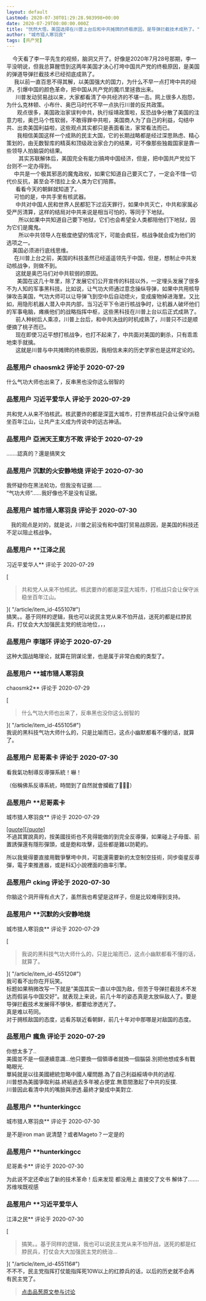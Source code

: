 ```yaml
---
layout: default
Lastmod: 2020-07-30T01:29:28.983998+00:00
date: 2020-07-29T00:00:00.000Z
title: "恍然大悟，美国选择在川普上台后和中共摊牌的终极原因，是导弹拦截技术成熟了。"
author: "城市猎人寒羽良"
tags: [共产党]
---
```


    今天看了李一平先生的视频，脑洞又开了。好像是2020年7月28号那期，李一平没明说，但我总算醒悟到这两年美国才决心打垮中国共产党的终极原因，是美国的弹道导弹拦截技术已经彻底成熟了。  
     我以前一直百思不得其解，以美国强大的国力，为什么不早一点打垮中共的经济，引爆中国的颜色革命，把中国从共产党的魔爪里拯救出来。  
      川普发动贸易战以来，大家都看清了中共经济的不堪一击。网上很多人抱怨，为什么克林顿、小布什、奥巴马时代不早一点执行川普的反共政策。  
       观点很多，美国政治家误判中共，执行绥靖政策啦，反恐战争分散了美国的注意力啦，奥巴马个性软弱，不敢得罪中共啦，美国商人为了自己的利益，勾结中共、出卖美国利益啦，这些观点其实都只是表面看法，家常看法而已。  
       我相信美国这样一个成熟的民主大国，它的长期战略都是经过深思熟虑、精心策划的，由无数智库的精英和顶级政治家合力的结果，可不像那些独裁国家是靠一些领导人拍脑袋的结果。  
        其实苏联解体后，美国完全有能力搞垮中国经济，但是，把中国共产党拉下台则不一定办得到。  
     中共是一个极其邪恶的魔鬼政权，如果它知道自己要灭亡了，一定会不惜一切代价反抗，甚至会不惜拉上全人类为它们陪葬。  
      看看今天的朝鲜就知道了。  
     可怕的是，中共手里有核武器。  
      中共对中国人民和世界人民都犯下过滔天罪行，如果中共灭亡，中共和家属必受严厉清算，这样的结局对中共来说是相当可怕的，等同于下地狱。  
        所以如果中共知道自己要下地狱，它们也会希望全人类都陪他们下地狱，因为它们是魔鬼。  
        所以中共领导人在极度绝望的情况下，可能会疯狂，核战争就会成为他们的选项之一。   
    美国必须进行底线思维。  
     在川普上台之前，美国的科技虽然已经遥遥领先于中国，但是，想制止中共发动核战争，则做不到。  
      这就是奥巴马们对中共软弱的原因。  
       美国在这几十年里，除了发展它们公开宣传的科技以外，一定埋头发展了很多不为人知的军事黑科技。比如说，让气功大师通过意念操纵导弹，如果中共用核导弹攻击美国，气功大师可以让导弹飞到空中后自动熄火，变成废物掉进海里。又比如，用隐形机器人潜入中共内部，当习近平下令进行核战争时，让机器人破坏他们的军事电脑，瘫痪他们的战略指挥中枢，这些黑科技在川普上台以后正式成熟了。  
      前人种树后人乘凉，川普上台后，和中共决战的时机成熟了，川普只不过是顺便摘了桃子而已。  
      现在即使习近平想打核战争，也打不起来了，中共面对美国的剿杀，只有乖乖地束手就擒。  
      这就是川普与中共摊牌的终极原因，我相信未来的历史学家也是这样定论的。

            
### 品葱用户 **chaosmk2** 评论于 2020-07-29
        
什么气功大师也出来了，反串黑也没你这么弱智的
        


            
### 品葱用户 **习近平爱华人** 评论于 2020-07-29
        
共和党人从来不怕核武。核武要炸的都是深蓝大城市，打世界核战只会让保守派稳坐百年江山，让共产主义成为传说中的远古神话。
        


            
### 品葱用户 **亞洲天王東方不敗** 评论于 2020-07-29
        
.......認真的？還是搞笑文
        


            
### 品葱用户 **沉默的火安静地烧** 评论于 2020-07-30
        
我怀疑你在黑法轮功，但我没有证据……  
“气功大师”……我好像也不是没有证据。
        


            
### 品葱用户 **城市猎人寒羽良** 评论于 2020-07-30
        
   我的观点是对的，就是说，川普之前没有和中国打贸易战原因，是美国的科技还不足以阻止核战争。
        


            
### 品葱用户 **江泽之民 
习近平爱华人** 评论于 2020-07-29
        
[

> 共和党人从来不怕核武。核武要炸的都是深蓝大城市，打核战只会让保守派稳坐百年江山。

]( "/article/item_id-455107#")  
搞笑。。基于同样的逻辑，我也可以说民主党从来不怕开战，送死的都是红脖民兵，打仗会大大加强民主党的统治地位，，，
        


            
### 品葱用户 **李瑞环** 评论于 2020-07-29
        
这种大国战略理论，就算在阴谋论里，也是属于非常白痴的类型了。
        


            
### 品葱用户 **城市猎人寒羽良 
chaosmk2** 评论于 2020-07-29
        
[

> 什么气功大师也出来了，反串黑也没你这么弱智的

]( "/article/item_id-455105#")  
我说的黑科技气功大师什么的，只是比喻而已，这点小幽默都看不懂的话，就算了。
        


            
### 品葱用户 **尼哥素卡** 评论于 2020-07-30
        
看我氣功制導反導彈系統！嚇！  
  
  
  
（俗稱佛系反導系統，時間到了自然就會攔截了💩💩💩）
        


            
### 品葱用户 **尼哥素卡 
城市猎人寒羽良** 评论于 2020-07-29
        
[\[quote\]\[/quote\]]( "/article/item_id-455120#")  
不過其實說真的，按美國技術也不見得能做的到完全反導彈，如果碰上子母蛋、前置誘彈還有隱形彈頭，或是飽和攻擊，這些都是難以防範的。  
  
所以我覺得要直接用戰爭擊垮中共，可能還需要新的太空制空技術，同步衛星反導彈，電子束推進器，或是科幻小說裡面的曲率引擎。
        


            
### 品葱用户 **cking** 评论于 2020-07-30
        
你脑这个洞开得有点大了，虽然我也希望是这样子，但是比较难得到支持。
        


            
### 品葱用户 **沉默的火安静地烧 
城市猎人寒羽良** 评论于 2020-07-29
        
[

> 我说的黑科技气功大师什么的，只是比喻而已，这点小幽默都看不懂的话，就算了。

]( "/article/item_id-455120#")  
我可看不出你在开玩笑。  
标题如果稍微改写一下就是“美国其实一直以中国为敌，但苦于导弹拦截技术不发达而假装与中国交好”。就表现上来说，前几十年的姿态真是太放纵敌人了。要是导弹拦截技术发展得不够快，都要给渗透光了。  
真是难以苟同。  
对于拥核敌国的态度，远看苏联近看朝鲜，前几十年对中那哪是对敌国的态度。
        


            
### 品葱用户 **瘋魚** 评论于 2020-07-29
        
你想太多了..  
美國並不是一個連續意識...他只要換一個領導者就換一個腦袋.別把他想成多有戰略眼光.  
單純就是以往美國總統忽略中國人權問題.為了自己利益綏靖中共的過程.  
川普想為美國爭取利益.終結過去多年被占便宜.無意間激起了中共的反撲.  
川普因此看清中共的嘴臉與滲透.最終才變成中美對立.
        


            
### 品葱用户 **hunterkingcc 
城市猎人寒羽良** 评论于 2020-07-30
        
是不是iron man 说清楚？或者Mageto？一定是的
        


            
### 品葱用户 **hunterkingcc 
尼哥素卡** 评论于 2020-07-30
        
为此说不定还牵出了新的技术革命！后来发现 都没用上 直接交了文书 解体了.......苏维埃既视感
        


            
### 品葱用户 **习近平爱华人 
江泽之民** 评论于 2020-07-30
        
[

> 搞笑。。基于同样的逻辑，我也可以说民主党从来不怕开战，送死的都是红脖民兵，打仗会大大加强民主党的统治...

]( "/article/item_id-455116#")  
不不不，民主党指挥打仗能指挥死10W以上的红脖兵的话，以后的历史就不会再有民主党了。
        






> [点击品葱原文参与讨论](https://pincong.rocks/article/22274)

